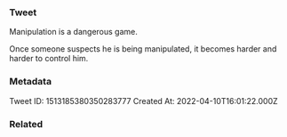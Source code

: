 ### Tweet
Manipulation is a dangerous game.

Once someone suspects he is being manipulated, it becomes harder and harder to control him.

### Metadata
Tweet ID: 1513185380350283777
Created At: 2022-04-10T16:01:22.000Z

### Related


